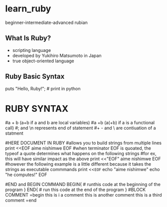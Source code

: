 # learn_ruby
beginner-intermediate-advanced rubian

## What Is Ruby?
- scripting language
- developed by Yukihiro Matsumoto in Japan
- true object-oriented language

## Ruby Basic Syntax

puts "Hello, Ruby!"; # print in python 

# RUBY SYNTAX
#a + b (a+b if a and b are local variables)
#a +b (a(+b) if a is a functional call)
#; and \n represents end of statement
#+ - and \ are contiuation of a statment

#HERE DOCUMENT IN RUBY
#allows you to build strings from multiple lines
print <<EOF 
    aime 
    nishimwe 
EOF
#when terminator EOF is quoated, the typeof a quote determines what happens on the following strings 
#for ex, this will have similar impact as the above
print <<"EOF"
    aime 
    nishimwe
EOF
#however the following example is a little different because it takes the strings as executable commmands
print <<`EOF`
    echo "aime nishimwe"
    echo "he computes!" 
EOF

#END and BEGIN COMMAND 
BEGIN{
    # runthis code at the beginning of the program
}
END{
    # run this code at the end of the program
}
#BLOCK COMMENT
=begin
this is i a comment
this is another comment
this is a third comment 
=end


